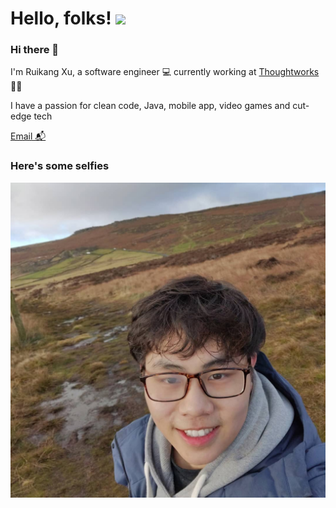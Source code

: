 # Hello, folks! <img src="https://raw.githubusercontent.com/MartinHeinz/MartinHeinz/master/wave.gif" width="30px">
### Hi there 👋

I'm Ruikang Xu, a software engineer 💻 currently working at [Thoughtworks](https://www.thoughtworks.com/) 🍲🥡

I have a passion for clean code, Java, mobile app, video games and cut-edge tech


[Email 📬](mailto:xuruikang6@hotmail.com)

### Here's some selfies

![me-join-tw-2011](assets/selfie.jpg)





